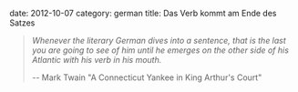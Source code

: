 date:    2012-10-07
category: german
title: Das Verb kommt am Ende des Satzes
<blockquote>
<cite>
Whenever the literary German dives into a sentence, that is
the last you are going to see of him until he emerges on the
other side of his Atlantic with his verb in his mouth. 
</cite>

-- Mark Twain "A Connecticut Yankee in King Arthur's Court"

</blockquote>
